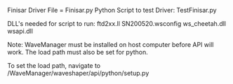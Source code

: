 
Finisar Driver File = Finisar.py
Python Script to test Driver: TestFinisar.py

DLL's needed for script to run:
ftd2xx.ll
SN200520.wsconfig
ws_cheetah.dll
wsapi.dll

Note: WaveManager must be installed on host computer before API will work.  The load path must also be set for python.

To set the load path, navigate to /WaveManager/waveshaper/api/python/setup.py
